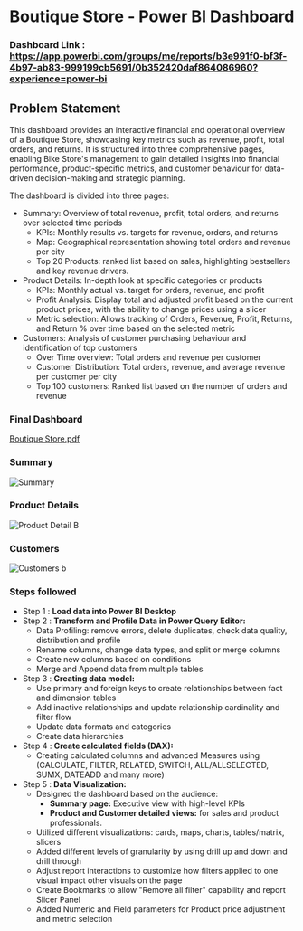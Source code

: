 # Boutique Store - Power BI Dashboard

### Dashboard Link : https://app.powerbi.com/groups/me/reports/b3e991f0-bf3f-4b97-ab83-999199cb5691/0b352420daf864086960?experience=power-bi


## Problem Statement

This dashboard provides an interactive financial and operational overview of a Boutique Store, showcasing key metrics such as revenue, profit, total orders, and returns. It is structured into three comprehensive pages, enabling Bike Store's management to gain detailed insights into financial performance, product-specific metrics, and customer behaviour for data-driven decision-making and strategic planning.

The dashboard is divided into three pages:

- Summary: Overview of total revenue, profit, total orders, and returns over selected time periods
    - KPIs: Monthly results vs. targets for revenue, orders, and returns
    - Map: Geographical representation showing total orders and revenue per city
    - Top 20 Products: ranked list based on sales, highlighting bestsellers and key revenue drivers.
- Product Details: In-depth look at specific categories or products
    - KPIs: Monthly actual vs. target for orders, revenue, and profit
    - Profit Analysis: Display total and adjusted profit based on the current product prices, with the ability to change prices using a slicer
    - Metric selection: Allows tracking of Orders, Revenue, Profit, Returns, and Return % over time based on the selected metric
- Customers:  Analysis of customer purchasing behaviour and identification of top customers
    - Over Time overview: Total orders and revenue per customer
    - Customer Distribution: Total orders, revenue, and average revenue per customer per city
    - Top 100 customers: Ranked list based on the number of orders and revenue






### Final Dashboard
[Boutique Store.pdf](https://github.com/user-attachments/files/16180101/Boutique.Store.pdf)

### Summary
![Summary](https://github.com/user-attachments/assets/8c87c559-3ab2-4f0b-8b89-bc8bd583e34d)

### Product Details
![Product Detail B](https://github.com/user-attachments/assets/8ee62a4f-1fcd-4012-b2a0-dd9a503cc01a)

### Customers
![Customers b](https://github.com/user-attachments/assets/8f33e500-72e4-4cab-a10a-e29449b46292)

### Steps followed 
- Step 1 : **Load data into Power BI Desktop**
- Step 2 : **Transform and Profile Data in Power Query Editor:**
    -  Data Profiling: remove errors, delete duplicates, check data quality, distribution and profile
    -  Rename columns, change data types, and split or merge columns
    -  Create new columns based on conditions
    -  Merge and Append data from multiple tables
- Step 3 : **Creating data model:**
    - Use primary and foreign keys to create relationships between fact and dimension tables
    - Add inactive relationships and update relationship cardinality and filter flow
    - Update data formats and categories
    - Create data hierarchies
- Step 4 : **Create calculated fields (DAX):**
    - Creating calculated columns and advanced Measures using (CALCULATE, FILTER, RELATED, SWITCH, ALL/ALLSELECTED, SUMX, DATEADD and many more) 
- Step 5 : **Data Visualization:**
    - Designed the dashboard based on the audience:
        - **Summary page:** Executive view with high-level KPIs
        - **Product and Customer detailed views:** for sales and product professionals. 
    - Utilized different visualizations: cards, maps, charts, tables/matrix, slicers
    - Added different levels of granularity by using drill up and down and drill through
    - Adjust report interactions to customize how filters applied to one visual impact other visuals on the page
    - Create Bookmarks to allow "Remove all filter" capability and report Slicer Panel
    - Added Numeric and Field parameters for Product price adjustment and metric selection

